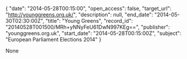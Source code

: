 {
  "date": "2014-05-28T00:15:00", 
  "open_access": false, 
  "target_url": "http://younggreens.org.uk/", 
  "description": null, 
  "end_date": "2014-05-30T02:30:00Z", 
  "title": "Young Greens", 
  "record_id": "20140528T001500/MRh+yNNyFeU61DwN997KEg==", 
  "publisher": "younggreens.org.uk", 
  "start_date": "2014-05-28T00:15:00Z", 
  "subject": "European Parliament Elections 2014"
}

None